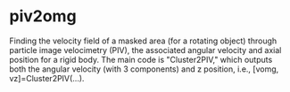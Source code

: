 # piv2omg
Finding the velocity field of a masked area (for a rotating object) through particle image velocimetry (PIV), the associated angular velocity and axial position for a rigid body. The main code is "Cluster2PIV," which outputs both the angular velocity (with 3 components) and z position, i.e., [vomg, vz]=Cluster2PIV(...). 

